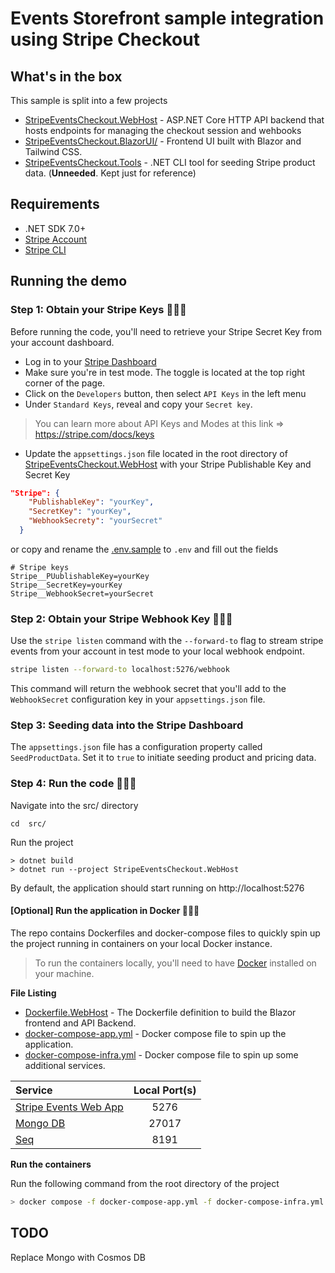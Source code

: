# Events Storefront sample integration using Stripe Checkout

## What's in the box
This sample is split into a few  projects
* [StripeEventsCheckout.WebHost](src/StripeEventsCheckout.WebHost) - ASP.NET Core HTTP API backend that hosts endpoints for managing the checkout session and wehbooks
* [StripeEventsCheckout.BlazorUI/](src/StripeEventsCheckout.BlazorUI) - Frontend UI built with Blazor and Tailwind CSS.
* [StripeEventsCheckout.Tools](src/StripeEventsCheckout.Tools) - .NET CLI tool for seeding Stripe product data. (**Unneeded**. Kept just for reference)

## Requirements
* .NET SDK 7.0+ 
* [Stripe Account](https://dashboard.stripe.com/register)
* [Stripe CLI](https://stripe.com/docs/stripe-cli)


## Running the demo
### Step 1: Obtain your Stripe Keys 🕵🏽‍♂️
Before running the code, you'll need to retrieve your Stripe Secret Key from your account dashboard.
* Log in to your [Stripe Dashboard](https://dashboard.stripe.com/)
* Make sure you're in test mode. The toggle is located at the top right corner of the page.
* Click on the `Developers` button, then select `API Keys` in the left menu
* Under `Standard Keys`, reveal and copy your `Secret key`.

> You can learn more about API Keys and Modes at this link => https://stripe.com/docs/keys
* Update the `appsettings.json` file located in the root directory of [StripeEventsCheckout.WebHost](src/StripeEventsCheckout.WebHost) with your Stripe Publishable Key and Secret Key

```json
"Stripe": {
    "PublishableKey": "yourKey",
    "SecretKey": "yourKey",
    "WebhookSecrety": "yourSecret"
  }

```
or copy and rename the [.env.sample](./src/StripeEventsCheckout.WebHost/.env.example) to `.env` and fill out the fields

```dotenv
# Stripe keys
Stripe__PUublishableKey=yourKey
Stripe__SecretKey=yourKey
Stripe__WebhookSecret=yourSecret

```

### Step 2: Obtain your Stripe Webhook Key 🕵🏽‍♂️
Use the `stripe listen` command with the `--forward-to` flag to stream stripe events from your account in test mode to your local webhook endpoint.

```bash
stripe listen --forward-to localhost:5276/webhook
```

This command will return the webhook secret that you'll add to the `WebhookSecret` configuration key in your `appsettings.json` file.


### Step 3: Seeding data into the Stripe Dashboard
The `appsettings.json` file has a configuration property called `SeedProductData`. Set it to `true` to initiate seeding product and pricing data.

### Step 4: Run the code 👨🏽‍💻
Navigate into the src/ directory
```shell
cd  src/
```

Run the project
```shell
> dotnet build
> dotnet run --project StripeEventsCheckout.WebHost
```

By default, the application should start running on http://localhost:5276

#### [**Optional**] Run the application in Docker 👨🏽‍💻
The repo contains Dockerfiles and docker-compose files to quickly spin up the project running in containers on your local Docker instance.

> To run the containers locally, you'll need to have [Docker](https://www.docker.com/products/personal/) installed on your machine.

**File Listing**
* [Dockerfile.WebHost](./src/Dockerfile.WebHost) - The Dockerfile definition to build the Blazor frontend and API Backend.
* [docker-compose-app.yml](./docker-compose-app.yml) - Docker compose file to spin up the application.
* [docker-compose-infra.yml](./docker-compose-infra.yml) - Docker compose file to spin up some additional services.

| Service                                                     | Local Port(s) |
|:------------------------------------------------------------|:-------------:|
| [Stripe Events Web App](src/StripeEventsCheckout.WebHost) |     5276      |
| [Mongo DB](https://www.mongodb.com/try/download/community)  |     27017     |
| [Seq](https://datalust.co/seq)                              |     8191      |

**Run the containers**

Run the following command from the root directory of the project
```bash
> docker compose -f docker-compose-app.yml -f docker-compose-infra.yml up
```
## TODO
Replace Mongo with Cosmos DB